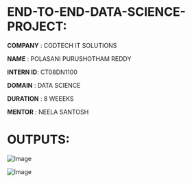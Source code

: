 # END-TO-END-DATA-SCIENCE-PROJECT:

**COMPANY**  : CODTECH IT SOLUTIONS

**NAME**     : POLASANI PURUSHOTHAM REDDY

**INTERN ID**: CT08DN1100

**DOMAIN**   : DATA SCIENCE

**DURATION** : 8 WEEEKS

**MENTOR**   : NEELA SANTOSH

# OUTPUTS:

![Image](https://github.com/user-attachments/assets/58330a99-5864-43a9-9d05-cbb666f0b4da)


![Image](https://github.com/user-attachments/assets/25f532d6-ad41-4b37-a738-4ab9faa9c0cf)
